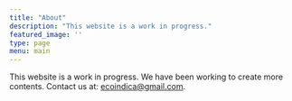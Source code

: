 ```yaml
---
title: "About"
description: "This website is a work in progress."
featured_image: ''
type: page
menu: main
---
```


This website is a work in progress. We have been working to create more contents. Contact us at: ecoindica@gmail.com.
